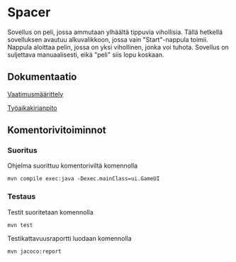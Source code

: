 # Spacer

Sovellus on peli, jossa ammutaan ylhäältä tippuvia vihollisia. Tällä hetkellä sovelluksen avautuu alkuvalikkoon, jossa vain "Start"-nappula toimii. Nappula aloittaa pelin, jossa on yksi vihollinen, jonka voi tuhota. Sovellus on suljettava manuaalisesti, eikä "peli" siis lopu koskaan.

## Dokumentaatio

[Vaatimusmäärittely](https://github.com/Miejo/ot-harjoitustyo/blob/master/dokumentaatio/vaatimusmaarittely.md)

[Työaikakirjanpito](https://github.com/Miejo/ot-harjoitustyo/blob/master/dokumentaatio/tyoaikakirjanpito.md)

## Komentorivitoiminnot

### Suoritus

Ohjelma suorittuu komentoriviltä komennolla

```
mvn compile exec:java -Dexec.mainClass=ui.GameUI
```

### Testaus

Testit suoritetaan komennolla

```
mvn test
```

Testikattavuusraportti luodaan komennolla

```
mvn jacoco:report
```
